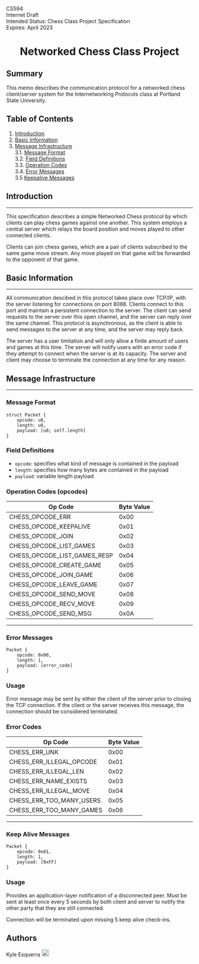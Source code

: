 CS594 \
Internet Draft \
Intended Status: Chess Class Project Specification \
Expires: April 2023

<h1 style="text-align: center;">Networked Chess Class Project</h1>

## Summary
[summary]: #summary

This memo describes the communication protocol for a networked chess client/server
system for the Internetworking Protocols class at Portland State University.

## Table of Contents
1. [Introduction][intro]
2. [Basic Information][basic-info]
3. [Message Infrastructure][msg-infra] \
   3.1. [Message Format][msg-format] \
   3.2. [Field Definitions][field-def] \
   3.3. [Operation Codes][op-codes] \
   3.4. [Error Messages][err-msgs] \
   3.5 [Keepalive Messages][keepalive-msgs]



## Introduction
[intro]: #introduction
---

This specification describes a simple Networked Chess protocol by which clients
can play chess games against one another. This system employs a central server which relays
the board position and moves played to other connected clients.

Clients can join chess games, which are a pair of clients subscribed to the same game move stream. Any move played on that game will be forwarded to the opponent of that game.

## Basic Information
[basic-info]: #basic-info
---

All communication descibed in this protocol takes place over TCP/IP, with the server
listening for connections on port 8088. Clients connect to this port and maintain a persistent
connection to the server. The client can send requests to the server over this open channel,
and the server can reply over the same channel. This protocol is asynchronous, as the client
is able to send messages to the server at any time, and the server may reply back.

The server has a user limitation and will only allow a finite amount of users and games at this
time. The server will notify users with an error code if they attempt to connect when the server is at its capacity. The server and client may choose to terminate the connection at any time for any reason.

## Message Infrastructure
[msg-infra]: #message-infrastructure
---

### Message Format
[msg-format]: #message-format
```
struct Packet {
    opcode: u8,
    length: u8,
    payload: [u8; self.length]
}
```

### Field Definitions
[field-def]: #field-definitions

- `opcode`: specifies what kind of message is contained in the payload
- `length`: specifies how many bytes are contained in the payload
- `payload`: variable length payload

### Operation Codes (opcodes)
[op-codes]: #operation-codes

| Op Code | Byte Value |
|---------|------------|
| CHESS_OPCODE_ERR | 0x00 |
| CHESS_OPCODE_KEEPALIVE | 0x01 |
| CHESS_OPCODE_JOIN | 0x02 |
| CHESS_OPCODE_LIST_GAMES | 0x03 |
| CHESS_OPCODE_LIST_GAMES_RESP | 0x04 |
| CHESS_OPCODE_CREATE_GAME | 0x05 |
| CHESS_OPCODE_JOIN_GAME | 0x06 |
| CHESS_OPCODE_LEAVE_GAME | 0x07 |
| CHESS_OPCODE_SEND_MOVE | 0x08 |
| CHESS_OPCODE_RECV_MOVE | 0x09 |
| CHESS_OPCODE_SEND_MSG | 0x0A |

---
### Error Messages
[err-msgs]: #error-messages
```
Packet {
    opcode: 0x00,
    length: 1,
    payload: [error_code]
}
```
### Usage
[err-usage]: #error-usage
Error message may be sent by either the client of the server prior to closing the TCP connection. If the client or the server receives this message, the connection should
be considiered terminated.


### Error Codes
| Op Code | Byte Value |
|---------|------------|
| CHESS_ERR_UNK | 0x00 |
| CHESS_ERR_ILLEGAL_OPCODE | 0x01 |
| CHESS_ERR_ILLEGAL_LEN | 0x02 |
| CHESS_ERR_NAME_EXISTS | 0x03 |
| CHESS_ERR_ILLEGAL_MOVE| 0x04 |
| CHESS_ERR_TOO_MANY_USERS | 0x05 |
| CHESS_ERR_TOO_MANY_GAMES | 0x06 |

---
### Keep Alive Messages
[keepalive-msgs]: #keepalive-messages
```
Packet {
    opcode: 0x01,
    length: 1,
    payload: [0xFF]
}
```
### Usage
[keepalive-usage]: #keepalive-usage
Provides an application-layer notification of a disconnected peer. 
Must be sent at least once every 5 seconds by both client and server 
to notify the other party that they are still connected.

Connection will be terminated upon missing 5 keep alive check-ins.

## Authors
Kyle Esquerra [<img style="width: 20px" alt="Github URL" src="https://raw.githubusercontent.com/gilbarbara/logos/1f372be75689d73cae89b6de808149b606b879e1/logos/github-icon.svg">](https://github.com/kesquerra)